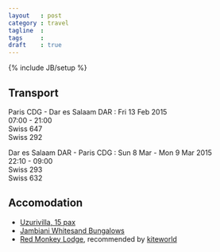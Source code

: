 ```yaml
---
layout   : post
category : travel
tagline  : 
tags     : 
draft    : true
---
```

{% include JB/setup %}


## Transport

Paris CDG - Dar es Salaam DAR
:   Fri 13 Feb 2015  
    07:00 - 21:00  
    Swiss 647  
    Swiss 292

Dar es Salaam DAR - Paris CDG
:   Sun 8 Mar - Mon 9 Mar 2015  
    22:10 - 09:00  
    Swiss 293  
    Swiss 632

## Accomodation

- [Uzurivilla, 15 pax](https://www.airbnb.com/rooms/2103808?checkin=02%2F14%2F2015&checkout=02%2F21%2F2015&guests=15&s=kiW4)  
- [Jambiani Whitesand Bungalows](http://www.hostelworld.com/hosteldetails.php/Jambiani-Whitesand-Bungalows/Zanzibar/52361?dateFrom=2015-02-14&dateTo=2015-02-22&sc_sau=avdc&sc_pos=7)  
- [Red Monkey Lodge](http://www.redmonkeylodge.com/), recommended by [kiteworld](http://www.kiteworldwide.com/en/kiteholidays/zanzibar-jambiani-paje/)
